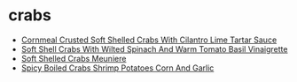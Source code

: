 # crabs

 * [Cornmeal Crusted Soft Shelled Crabs With Cilantro Lime Tartar Sauce](index/c/cornmeal-crusted-soft-shelled-crabs-with-cilantro-lime-tartar-sauce-104884.json)
 * [Soft Shell Crabs With Wilted Spinach And Warm Tomato Basil Vinaigrette](index/s/soft-shell-crabs-with-wilted-spinach-and-warm-tomato-basil-vinaigrette-101649.json)
 * [Soft Shelled Crabs Meuniere](index/s/soft-shelled-crabs-meuniere-104885.json)
 * [Spicy Boiled Crabs Shrimp Potatoes Corn And Garlic](index/s/spicy-boiled-crabs-shrimp-potatoes-corn-and-garlic-12397.json)
